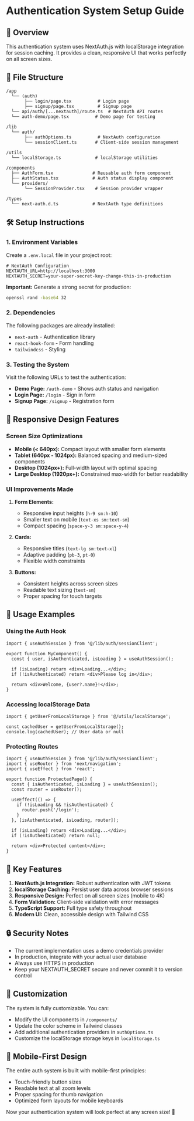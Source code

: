 # Authentication System Setup Guide

## 🚀 Overview
This authentication system uses NextAuth.js with localStorage integration for session caching. It provides a clean, responsive UI that works perfectly on all screen sizes.

## 📁 File Structure
```
/app
  └── (auth)
       ├── login/page.tsx          # Login page
       ├── signup/page.tsx         # Signup page
  └── api/auth/[...nextauth]/route.ts  # NextAuth API routes
  └── auth-demo/page.tsx          # Demo page for testing

/lib
  └── auth/
       ├── authOptions.ts          # NextAuth configuration
       └── sessionClient.ts       # Client-side session management

/utils
  └── localStorage.ts             # localStorage utilities

/components
  ├── AuthForm.tsx               # Reusable auth form component
  ├── AuthStatus.tsx             # Auth status display component
  └── providers/
       └── SessionProvider.tsx    # Session provider wrapper

/types
  └── next-auth.d.ts             # NextAuth type definitions
```

## 🛠️ Setup Instructions

### 1. Environment Variables
Create a `.env.local` file in your project root:

```env
# NextAuth Configuration
NEXTAUTH_URL=http://localhost:3000
NEXTAUTH_SECRET=your-super-secret-key-change-this-in-production
```

**Important:** Generate a strong secret for production:
```bash
openssl rand -base64 32
```

### 2. Dependencies
The following packages are already installed:
- `next-auth` - Authentication library
- `react-hook-form` - Form handling
- `tailwindcss` - Styling

### 3. Testing the System
Visit the following URLs to test the authentication:

- **Demo Page:** `/auth-demo` - Shows auth status and navigation
- **Login Page:** `/login` - Sign in form
- **Signup Page:** `/signup` - Registration form

## 🎨 Responsive Design Features

### Screen Size Optimizations
- **Mobile (< 640px):** Compact layout with smaller form elements
- **Tablet (640px - 1024px):** Balanced spacing and medium-sized components
- **Desktop (1024px+):** Full-width layout with optimal spacing
- **Large Desktop (1920px+):** Constrained max-width for better readability

### UI Improvements Made
1. **Form Elements:**
   - Responsive input heights (`h-9 sm:h-10`)
   - Smaller text on mobile (`text-xs sm:text-sm`)
   - Compact spacing (`space-y-3 sm:space-y-4`)

2. **Cards:**
   - Responsive titles (`text-lg sm:text-xl`)
   - Adaptive padding (`pb-3`, `pt-0`)
   - Flexible width constraints

3. **Buttons:**
   - Consistent heights across screen sizes
   - Readable text sizing (`text-sm`)
   - Proper spacing for touch targets

## 🔧 Usage Examples

### Using the Auth Hook
```tsx
import { useAuthSession } from '@/lib/auth/sessionClient';

export function MyComponent() {
  const { user, isAuthenticated, isLoading } = useAuthSession();

  if (isLoading) return <div>Loading...</div>;
  if (!isAuthenticated) return <div>Please log in</div>;

  return <div>Welcome, {user?.name}!</div>;
}
```

### Accessing localStorage Data
```tsx
import { getUserFromLocalStorage } from '@/utils/localStorage';

const cachedUser = getUserFromLocalStorage();
console.log(cachedUser); // User data or null
```

### Protecting Routes
```tsx
import { useAuthSession } from '@/lib/auth/sessionClient';
import { useRouter } from 'next/navigation';
import { useEffect } from 'react';

export function ProtectedPage() {
  const { isAuthenticated, isLoading } = useAuthSession();
  const router = useRouter();

  useEffect(() => {
    if (!isLoading && !isAuthenticated) {
      router.push('/login');
    }
  }, [isAuthenticated, isLoading, router]);

  if (isLoading) return <div>Loading...</div>;
  if (!isAuthenticated) return null;

  return <div>Protected content</div>;
}
```

## 🎯 Key Features

1. **NextAuth.js Integration:** Robust authentication with JWT tokens
2. **localStorage Caching:** Persist user data across browser sessions
3. **Responsive Design:** Perfect on all screen sizes (mobile to 4K)
4. **Form Validation:** Client-side validation with error messages
5. **TypeScript Support:** Full type safety throughout
6. **Modern UI:** Clean, accessible design with Tailwind CSS

## 🔒 Security Notes

- The current implementation uses a demo credentials provider
- In production, integrate with your actual user database
- Always use HTTPS in production
- Keep your NEXTAUTH_SECRET secure and never commit it to version control

## 🎨 Customization

The system is fully customizable. You can:
- Modify the UI components in `/components/`
- Update the color scheme in Tailwind classes
- Add additional authentication providers in `authOptions.ts`
- Customize the localStorage storage keys in `localStorage.ts`

## 📱 Mobile-First Design

The entire auth system is built with mobile-first principles:
- Touch-friendly button sizes
- Readable text at all zoom levels
- Proper spacing for thumb navigation
- Optimized form layouts for mobile keyboards

Now your authentication system will look perfect at any screen size! 🎉 